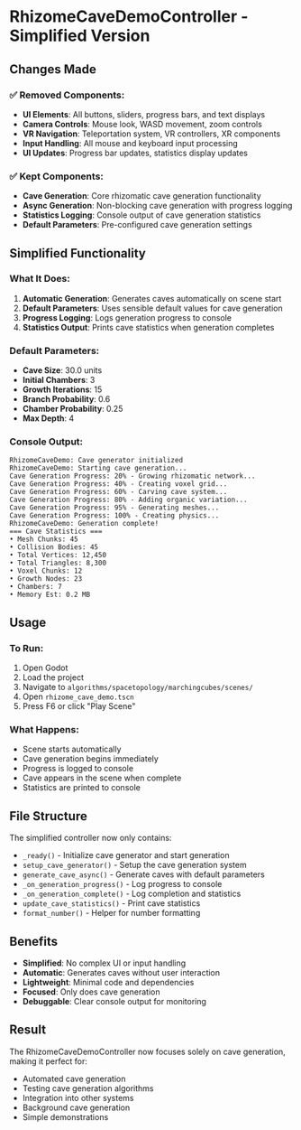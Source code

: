 # RhizomeCaveDemoController - Simplified Version

## Changes Made

### ✅ **Removed Components:**
- **UI Elements**: All buttons, sliders, progress bars, and text displays
- **Camera Controls**: Mouse look, WASD movement, zoom controls
- **VR Navigation**: Teleportation system, VR controllers, XR components
- **Input Handling**: All mouse and keyboard input processing
- **UI Updates**: Progress bar updates, statistics display updates

### ✅ **Kept Components:**
- **Cave Generation**: Core rhizomatic cave generation functionality
- **Async Generation**: Non-blocking cave generation with progress logging
- **Statistics Logging**: Console output of cave generation statistics
- **Default Parameters**: Pre-configured cave generation settings

## Simplified Functionality

### **What It Does:**
1. **Automatic Generation**: Generates caves automatically on scene start
2. **Default Parameters**: Uses sensible default values for cave generation
3. **Progress Logging**: Logs generation progress to console
4. **Statistics Output**: Prints cave statistics when generation completes

### **Default Parameters:**
- **Cave Size**: 30.0 units
- **Initial Chambers**: 3
- **Growth Iterations**: 15
- **Branch Probability**: 0.6
- **Chamber Probability**: 0.25
- **Max Depth**: 4

### **Console Output:**
```
RhizomeCaveDemo: Cave generator initialized
RhizomeCaveDemo: Starting cave generation...
Cave Generation Progress: 20% - Growing rhizomatic network...
Cave Generation Progress: 40% - Creating voxel grid...
Cave Generation Progress: 60% - Carving cave system...
Cave Generation Progress: 80% - Adding organic variation...
Cave Generation Progress: 95% - Generating meshes...
Cave Generation Progress: 100% - Creating physics...
RhizomeCaveDemo: Generation complete!
=== Cave Statistics ===
• Mesh Chunks: 45
• Collision Bodies: 45
• Total Vertices: 12,450
• Total Triangles: 8,300
• Voxel Chunks: 12
• Growth Nodes: 23
• Chambers: 7
• Memory Est: 0.2 MB
```

## Usage

### **To Run:**
1. Open Godot
2. Load the project
3. Navigate to `algorithms/spacetopology/marchingcubes/scenes/`
4. Open `rhizome_cave_demo.tscn`
5. Press F6 or click "Play Scene"

### **What Happens:**
- Scene starts automatically
- Cave generation begins immediately
- Progress is logged to console
- Cave appears in the scene when complete
- Statistics are printed to console

## File Structure

The simplified controller now only contains:
- `_ready()` - Initialize cave generator and start generation
- `setup_cave_generator()` - Setup the cave generation system
- `generate_cave_async()` - Generate caves with default parameters
- `_on_generation_progress()` - Log progress to console
- `_on_generation_complete()` - Log completion and statistics
- `update_cave_statistics()` - Print cave statistics
- `format_number()` - Helper for number formatting

## Benefits

- **Simplified**: No complex UI or input handling
- **Automatic**: Generates caves without user interaction
- **Lightweight**: Minimal code and dependencies
- **Focused**: Only does cave generation
- **Debuggable**: Clear console output for monitoring

## Result

The RhizomeCaveDemoController now focuses solely on cave generation, making it perfect for:
- Automated cave generation
- Testing cave generation algorithms
- Integration into other systems
- Background cave generation
- Simple demonstrations
